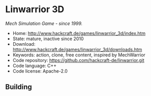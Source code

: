 # Linwarrior 3D

_Mech Simulation Game - since 1999._

- Home: http://www.hackcraft.de/games/linwarrior_3d/index.htm
- State: mature, inactive since 2010
- Download: http://www.hackcraft.de/games/linwarrior_3d/downloads.htm
- Keywords: action, clone, free content, inspired by MechWarrior
- Code repository: https://github.com/hackcraft-de/linwarrior.git
- Code language: C++
- Code license: Apache-2.0

## Building

